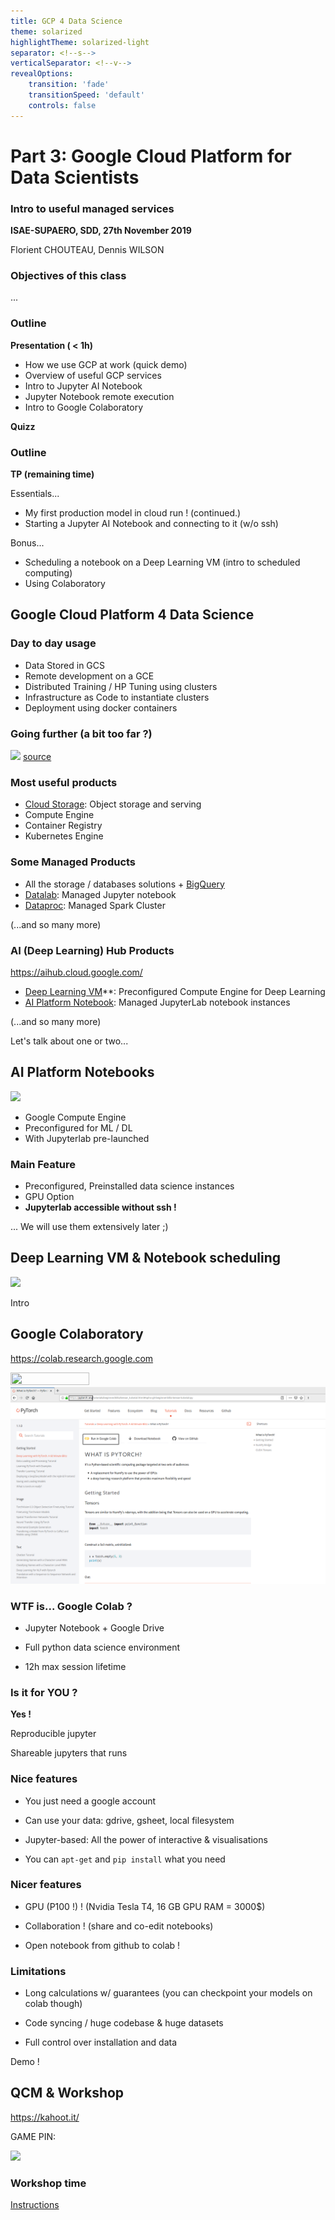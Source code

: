 ```yaml
---
title: GCP 4 Data Science
theme: solarized
highlightTheme: solarized-light
separator: <!--s-->
verticalSeparator: <!--v-->
revealOptions:
    transition: 'fade'
    transitionSpeed: 'default'
    controls: false
---
```


# Part 3: Google Cloud Platform for Data Scientists
### Intro to useful managed services

**ISAE-SUPAERO, SDD, 27th November 2019**

Florient CHOUTEAU, Dennis WILSON

<!--v-->

### Objectives of this class

...

<!--v-->

### Outline

**Presentation ( < 1h)**

- How we use GCP at work (quick demo)
- Overview of useful GCP services 
- Intro to Jupyter AI Notebook
- Jupyter Notebook remote execution
- Intro to Google Colaboratory

**Quizz**

<!--v-->

### Outline

**TP (remaining time)**

Essentials...

- My first production model in cloud run ! (continued.)
- Starting a Jupyter AI Notebook and connecting to it (w/o ssh)

Bonus... 

- Scheduling a notebook on a Deep Learning VM (intro to scheduled computing)
- Using Colaboratory

<!--s-->

## Google Cloud Platform 4 Data Science

<!--v-->

### Day to day usage

- Data Stored in GCS
- Remote development on a GCE
- Distributed Training / HP Tuning using clusters
- Infrastructure as Code to instantiate clusters
- Deployment using docker containers

<!--v-->

### Going further (a bit too far ?)

![](https://miro.medium.com/max/1920/1*WOEEJizYnO8ibtU2l9jWbA.jpeg)
[source](https://medium.com/netflix-techblog/notebook-innovation-591ee3221233)

<!--v-->

### Most useful products

- [Cloud Storage](https://cloud.google.com/storage/docs/): Object storage and serving
- Compute Engine
- Container Registry
- Kubernetes Engine

<!--v-->

### Some Managed Products

- All the storage / databases solutions + [BigQuery](https://cloud.google.com/bigquery/docs/)
- [Datalab](https://cloud.google.com/datalab/docs/): Managed Jupyter notebook
- [Dataproc](https://cloud.google.com/dataproc/docs/): Managed Spark Cluster 

(...and so many more)

<!--v-->

### AI (Deep Learning) Hub Products

https://aihub.cloud.google.com/

- [Deep Learning VM](https://cloud.google.com/deep-learning-vm/docs/)**: Preconfigured Compute Engine for Deep Learning
- [AI Platform Notebook](https://cloud.google.com/ml-engine/docs/notebooks/): Managed JupyterLab notebook instances

(...and so many more)

<!--v-->

Let's talk about one or two...

<!--s-->

## AI Platform Notebooks

![](https://kstatic.googleusercontent.com/files/1a04559c0bf2b9c2a1dbc31d0e908c7387d610ce617731ac220c0176b735ad96589c9ce88039efdbcfa11a094ae869cd8ad22ef5a4ae2d34c13e009e82594b8a)

<!--v-->

- Google Compute Engine
- Preconfigured for ML / DL
- With Jupyterlab pre-launched

<!--v-->

### Main Feature

- Preconfigured, Preinstalled data science instances
- GPU Option
- **Jupyterlab accessible without ssh !** 

... We will use them extensively later ;) <!-- .element: class="fragment" data-fragment-index="2" -->


<!--s-->

## Deep Learning VM & Notebook scheduling

![](https://kstatic.googleusercontent.com/files/54d34d2113f78c8ce1cabdec5ca5060e5d38a5ea68d1e47cb66aeb48c3b1b8efd3a9a91dd5bfdc4aca4d372dd9d94718e209adce9147981799275d38b669e37b)

<!--v-->

Intro

<!--s-->

## Google Colaboratory

https://colab.research.google.com

<img src="https://miro.medium.com/max/776/1*Eb4YFMdn8LJhxjJCuykiLg.png" alt="" style="width: 50%; height: 50%; background:none; border:none; box-shadow:none;"/>

<!--v-->

<img src="static/img/open_in_colab.png" alt="" style="background:none; border:none; box-shadow:none;"/>

<!--v-->

### WTF is... Google Colab ?

- Jupyter Notebook + Google Drive

- Full python data science environment

- 12h max session lifetime

<!--v-->

### Is it for YOU ? 

**Yes !**

Reproducible jupyter <!-- .element: class="fragment" data-fragment-index="1" -->

Shareable jupyters that runs <!-- .element: class="fragment" data-fragment-index="2" -->

<!--v-->

### Nice features

- You just need a google account

- Can use your data: gdrive, gsheet, local filesystem

- Jupyter-based: All the power of interactive & visualisations

- You can `apt-get` and `pip install` what you need

<!--v-->

### Nicer features

- GPU (P100 !) ! (Nvidia Tesla T4, 16 GB GPU RAM = 3000$)

- Collaboration ! (share and co-edit notebooks)

- Open notebook from github to colab ! 

<!--v-->

### Limitations

- Long calculations w/ guarantees (you can checkpoint your models on colab though)

- Code syncing / huge codebase & huge datasets

- Full control over installation and data

<!--v-->

Demo !

<!--s-->

## QCM & Workshop

<!--v-->

https://kahoot.it/

GAME PIN: 

<!--v-->

![](https://media.giphy.com/media/FqfZhLdbTtGThAymdh/giphy.gif)

<!--v-->

### Workshop time

[Instructions](https://github.com/fchouteau/isae-practical-gcp/tree/master/4-gcp-for-data-science)
